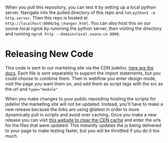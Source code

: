 When you pull this repository, you can test it by setting up a local python server. Navigate into the pulled directory of this repo and run `python3 -m http.server`. Then this repo is hosted at `http://localhost:8000/bg_changer.html`. You can also host this on our soona-local ngrok by runnning the python server, then visiting the directory and running `ngrok http --domain=local.soona.co 8000`.

Releasing New Code
===================
This code is sent to our marketing site via the CDN jsdelivr, [here are the docs](https://www.jsdelivr.com/?docs=gh). Each file is sent separately to support the import statements, but you could choose to combine them. Then in webflow you enter design mode, visit the page you want them on, and add them as script tags with the src as the url and `type="module"`

When you make changes to your public repositroy hosting the scripts for jsdelivr the marketing site will not be updated. Instead, you'll have to make a new release because the links are using @latest in order to more dynamically pull in scripts and avoid over caching. Once you make a new release you can visit [this website to clear the CDN cache](https://www.jsdelivr.com/tools/purge) and enter the urls for the files that were updated. This instantly updates the js being delivered to your page to make testing faster, but you will be throttled if you do it too much.
